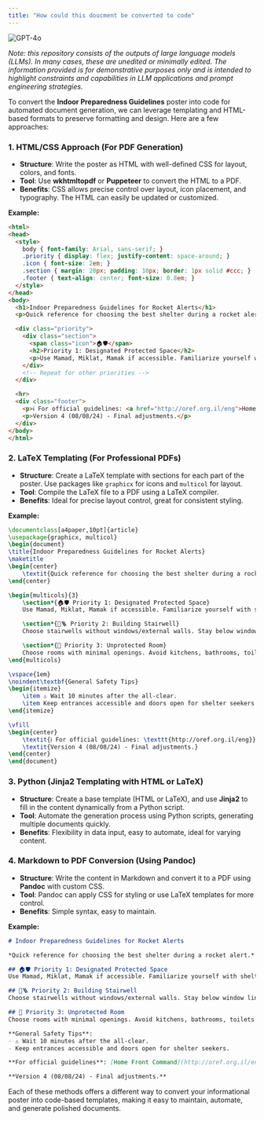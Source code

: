 ```yaml
---
title: "How could this doucment be converted to code"
---
```

![GPT-4o](https://img.shields.io/badge/GPT--4o-3333FF?style=for-the-badge&logo=openai&logoColor=white)



*Note: this repository consists of the outputs of large language models (LLMs). In many cases, these are unedited or minimally edited. The information provided is for demonstrative purposes only and is intended to highlight constraints and capabilities in LLM applications and prompt engineering strategies.*


To convert the **Indoor Preparedness Guidelines** poster into code for automated document generation, we can leverage templating and HTML-based formats to preserve formatting and design. Here are a few approaches:

### 1. **HTML/CSS Approach (For PDF Generation)**
   - **Structure**: Write the poster as HTML with well-defined CSS for layout, colors, and fonts.
   - **Tool**: Use **wkhtmltopdf** or **Puppeteer** to convert the HTML to a PDF.
   - **Benefits**: CSS allows precise control over layout, icon placement, and typography. The HTML can easily be updated or customized.

   **Example:**
   ```html
   <html>
   <head>
     <style>
       body { font-family: Arial, sans-serif; }
       .priority { display: flex; justify-content: space-around; }
       .icon { font-size: 2em; }
       .section { margin: 20px; padding: 10px; border: 1px solid #ccc; }
       .footer { text-align: center; font-size: 0.8em; }
     </style>
   </head>
   <body>
     <h1>Indoor Preparedness Guidelines for Rocket Alerts</h1>
     <p>Quick reference for choosing the best shelter during a rocket alert.</p>

     <div class="priority">
       <div class="section">
         <span class="icon">🏠🛡️</span> 
         <h2>Priority 1: Designated Protected Space</h2>
         <p>Use Mamad, Miklat, Mamak if accessible. Familiarize yourself with shelter locations beforehand.</p>
       </div>
       <!-- Repeat for other priorities -->
     </div>

     <hr>
     <div class="footer">
       <p>ℹ️ For official guidelines: <a href="http://oref.org.il/eng">Home Front Command</a></p>
       <p>Version 4 (08/08/24) - Final adjustments.</p>
     </div>
   </body>
   </html>
   ```

### 2. **LaTeX Templating (For Professional PDFs)**
   - **Structure**: Create a LaTeX template with sections for each part of the poster. Use packages like `graphicx` for icons and `multicol` for layout.
   - **Tool**: Compile the LaTeX file to a PDF using a LaTeX compiler.
   - **Benefits**: Ideal for precise layout control, great for consistent styling.

   **Example:**
   ```latex
   \documentclass[a4paper,10pt]{article}
   \usepackage{graphicx, multicol}
   \begin{document}
   \title{Indoor Preparedness Guidelines for Rocket Alerts}
   \maketitle
   \begin{center}
       \textit{Quick reference for choosing the best shelter during a rocket alert.}
   \end{center}

   \begin{multicols}{3}
       \section*{🏠🛡️ Priority 1: Designated Protected Space}
       Use Mamad, Miklat, Mamak if accessible. Familiarize yourself with shelter locations beforehand.

       \section*{🏃🪜 Priority 2: Building Stairwell}
       Choose stairwells without windows/external walls. Stay below window line. Opt for stairwells with 2+ floors above.

       \section*{🚪 Priority 3: Unprotected Room}
       Choose rooms with minimal openings. Avoid kitchens, bathrooms, toilets. Stay below window line.
   \end{multicols}

   \vspace{1em}
   \noindent\textbf{General Safety Tips}
   \begin{itemize}
       \item ⚠️ Wait 10 minutes after the all-clear.
       \item Keep entrances accessible and doors open for shelter seekers.
   \end{itemize}

   \vfill
   \begin{center}
       \textit{ℹ️ For official guidelines: \texttt{http://oref.org.il/eng}} \\
       \textit{Version 4 (08/08/24) - Final adjustments.}
   \end{center}
   \end{document}
   ```

### 3. **Python (Jinja2 Templating with HTML or LaTeX)**
   - **Structure**: Create a base template (HTML or LaTeX), and use **Jinja2** to fill in the content dynamically from a Python script.
   - **Tool**: Automate the generation process using Python scripts, generating multiple documents quickly.
   - **Benefits**: Flexibility in data input, easy to automate, ideal for varying content.

### 4. **Markdown to PDF Conversion (Using Pandoc)**
   - **Structure**: Write the content in Markdown and convert it to a PDF using **Pandoc** with custom CSS.
   - **Tool**: Pandoc can apply CSS for styling or use LaTeX templates for more control.
   - **Benefits**: Simple syntax, easy to maintain.

   **Example:**
   ```markdown
   # Indoor Preparedness Guidelines for Rocket Alerts

   *Quick reference for choosing the best shelter during a rocket alert.*

   ## 🏠🛡️ Priority 1: Designated Protected Space
   Use Mamad, Miklat, Mamak if accessible. Familiarize yourself with shelter locations beforehand.

   ## 🏃🪜 Priority 2: Building Stairwell
   Choose stairwells without windows/external walls. Stay below window line. Opt for stairwells with 2+ floors above.

   ## 🚪 Priority 3: Unprotected Room
   Choose rooms with minimal openings. Avoid kitchens, bathrooms, toilets. Stay below window line.

   **General Safety Tips**:
   - ⚠️ Wait 10 minutes after the all-clear.
   - Keep entrances accessible and doors open for shelter seekers.

   **For official guidelines**: [Home Front Command](http://oref.org.il/eng)

   **Version 4 (08/08/24) - Final adjustments.**
   ```

Each of these methods offers a different way to convert your informational poster into code-based templates, making it easy to maintain, automate, and generate polished documents.